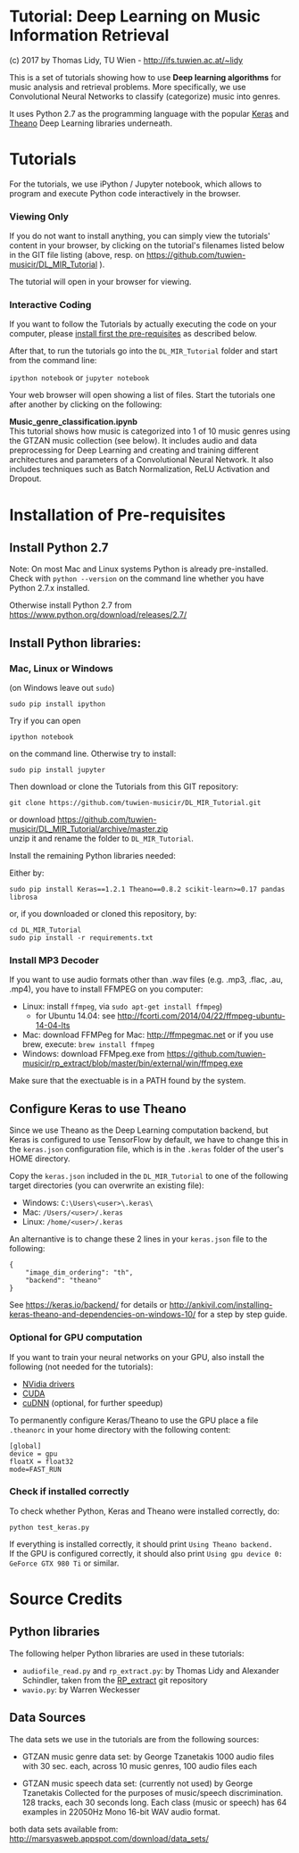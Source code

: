 # Tutorial: Deep Learning on Music Information Retrieval

(c) 2017 by Thomas Lidy, TU Wien - http://ifs.tuwien.ac.at/~lidy

This is a set of tutorials showing how to use <b>Deep learning algorithms</b> for music analysis and retrieval problems. More specifically, we use Convolutional Neural Networks to classify (categorize) music into genres.

It uses Python 2.7 as the programming language with the popular [Keras](https://keras.io/) and [Theano](http://deeplearning.net/software/theano/) Deep Learning libraries underneath.

# Tutorials

For the tutorials, we use iPython / Jupyter notebook, which allows to program and execute Python code interactively in the browser.

### Viewing Only

If you do not want to install anything, you can simply view the tutorials' content in your browser, by clicking on
the tutorial's filenames listed below in the GIT file listing (above, resp. on https://github.com/tuwien-musicir/DL_MIR_Tutorial ).

The tutorial will open in your browser for viewing.

### Interactive Coding

If you want to follow the Tutorials by actually executing the code on your computer, please [install first the pre-requisites](#installation-of-pre-requisites) as described below.

After that, to run the tutorials go into the `DL_MIR_Tutorial` folder and start from the command line:

`ipython notebook` or `jupyter notebook`

Your web browser will open showing a list of files. Start the tutorials one after another by clicking on the following:

<b>Music_genre_classification.ipynb</b><br/>
   This tutorial shows how music is categorized into 1 of 10 music genres using the GTZAN music collection (see below).
   It includes audio and data preprocessing for Deep Learning and creating and training different architectures and parameters of a Convolutional Neural Network. It also includes techniques such as Batch Normalization, ReLU Activation and Dropout.


# Installation of Pre-requisites

## Install Python 2.7

Note: On most Mac and Linux systems Python is already pre-installed. Check with `python --version` on the command line whether you have Python 2.7.x installed.

Otherwise install Python 2.7 from https://www.python.org/download/releases/2.7/

## Install Python libraries:

### Mac, Linux or Windows

(on Windows leave out `sudo`)

```
sudo pip install ipython
```

Try if you can open 
```
ipython notebook
```
on the command line. Otherwise try to install:
```
sudo pip install jupyter
```

Then download or clone the Tutorials from this GIT repository:

```
git clone https://github.com/tuwien-musicir/DL_MIR_Tutorial.git
```
or download https://github.com/tuwien-musicir/DL_MIR_Tutorial/archive/master.zip <br/>
unzip it and rename the folder to `DL_MIR_Tutorial`.

Install the remaining Python libraries needed:

Either by:

```
sudo pip install Keras==1.2.1 Theano==0.8.2 scikit-learn>=0.17 pandas librosa
```

or, if you downloaded or cloned this repository, by:

```
cd DL_MIR_Tutorial
sudo pip install -r requirements.txt
```

### Install MP3 Decoder

If you want to use audio formats other than .wav files (e.g. .mp3, .flac, .au, .mp4), you have to install FFMPEG on you computer:

- Linux: install `ffmpeg`, via `sudo apt-get install ffmpeg`)
  - for Ubuntu 14.04: see http://fcorti.com/2014/04/22/ffmpeg-ubuntu-14-04-lts
- Mac: download FFMPeg for Mac: http://ffmpegmac.net or if you use brew, execute: `brew install ffmpeg`
- Windows: download FFMpeg.exe from https://github.com/tuwien-musicir/rp_extract/blob/master/bin/external/win/ffmpeg.exe

Make sure that the exectuable is in a PATH found by the system.

## Configure Keras to use Theano

Since we use Theano as the Deep Learning computation backend, but Keras is configured to use TensorFlow by default, we have to change this in the `keras.json` configuration file, which is in the `.keras` folder of the user's HOME directory.

Copy the `keras.json` included in the `DL_MIR_Tutorial` to one of the following target directories (you can overwrite an existing file):

* Windows: `C:\Users\<user>\.keras\`
* Mac: `/Users/<user>/.keras`
* Linux: `/home/<user>/.keras`

An alternantive is to change these 2 lines in your `keras.json` file to the following:
```
{
    "image_dim_ordering": "th",
    "backend": "theano"
}
```

See https://keras.io/backend/ for details or http://ankivil.com/installing-keras-theano-and-dependencies-on-windows-10/ for a step by step guide.

### Optional for GPU computation

If you want to train your neural networks on your GPU, also install the following (not needed for the tutorials):

* [NVidia drivers](http://www.nvidia.com/Download/index.aspx?lang=en-us)
* [CUDA](https://developer.nvidia.com/cuda-downloads)
* [cuDNN](https://developer.nvidia.com/cudnn) (optional, for further speedup)

To permanently configure Keras/Theano to use the GPU place a file `.theanorc` in your home directory with the following content:

```
[global]
device = gpu
floatX = float32
mode=FAST_RUN
```

### Check if installed correctly

To check whether Python, Keras and Theano were installed correctly, do:

`
python test_keras.py
`

If everything is installed correctly, it should print `Using Theano backend.`<br/>
If the GPU is configured correctly, it should also print `Using gpu device 0: GeForce GTX 980 Ti` or similar.


# Source Credits

## Python libraries

The following helper Python libraries are used in these tutorials:

* `audiofile_read.py` and `rp_extract.py`: by Thomas Lidy and Alexander Schindler, taken from the [RP_extract](https://github.com/tuwien-musicir/rp_extract) git repository
* `wavio.py`: by Warren Weckesser

## Data Sources

The data sets we use in the tutorials are from the following sources:

* GTZAN music genre data set:
by George Tzanetakis
1000 audio files with 30 sec. each, across 10 music genres, 100 audio files each

* GTZAN music speech data set: (currently not used)
by George Tzanetakis
Collected for the purposes of music/speech discrimination. 128 tracks, each 30 seconds long. Each class (music or speech) has 64 examples in 22050Hz Mono 16-bit WAV audio format.

both data sets available from:
http://marsyasweb.appspot.com/download/data_sets/
